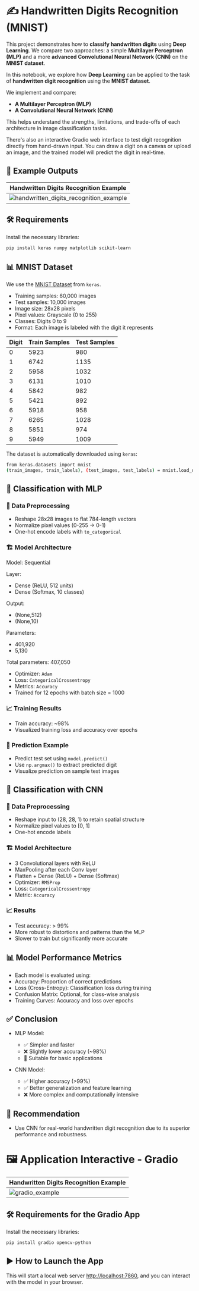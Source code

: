 # ✍️ Handwritten Digits Recognition (MNIST)

This project demonstrates how to **classify handwritten digits** using **Deep Learning**. We compare two approaches: a simple **Multilayer Perceptron (MLP)** and a more **advanced Convolutional Neural Network (CNN)** on the **MNIST dataset**.

In this notebook, we explore how **Deep Learning** can be applied to the task of **handwritten digit recognition** using the **MNIST dataset**.

We implement and compare:
- **A Multilayer Perceptron (MLP)**
- **A Convolutional Neural Network (CNN)**

This helps understand the strengths, limitations, and trade-offs of each architecture in image classification tasks.

There's also an interactive Gradio web interface to test digit recognition directly from hand-drawn input. You can draw a digit on a canvas or upload an image, and the trained model will predict the digit in real-time.


## 📸 Example Outputs

| Handwritten Digits Recognition Example                                                               |
| ---------------------------------------------------------------------------------------------------- |
| ![handwritten_digits_recognition_example](example_images/handwritten_digits_recognition_example.jpg) |


## 🛠️ Requirements

Install the necessary libraries:

```bash
pip install keras numpy matplotlib scikit-learn
```


## 📊 MNIST Dataset

We use the [MNIST Dataset](https://keras.io/api/datasets/mnist/) from `keras`.
- Training samples: 60,000 images
- Test samples: 10,000 images
- Image size: 28x28 pixels
- Pixel values: Grayscale (0 to 255)
- Classes: Digits 0 to 9
- Format: Each image is labeled with the digit it represents

| Digit | Train Samples | Test Samples |
| ----- | ------------- | ------------ |
| 0     | 5923          | 980          |
| 1     | 6742          | 1135         |
| 2     | 5958          | 1032         |
| 3     | 6131          | 1010         |
| 4     | 5842          | 982          |
| 5     | 5421          | 892          |
| 6     | 5918          | 958          |
| 7     | 6265          | 1028         |
| 8     | 5851          | 974          |
| 9     | 5949          | 1009         |

The dataset is automatically downloaded using `keras`:
```bash
from keras.datasets import mnist
(train_images, train_labels), (test_images, test_labels) = mnist.load_data()
```


## 🔢 Classification with MLP

### 🔧 Data Preprocessing
- Reshape 28x28 images to flat 784-length vectors
- Normalize pixel values (0-255 → 0-1)
- One-hot encode labels with `to_categorical`

### 🏗️ Model Architecture
Model: Sequential

 Layer:
 - Dense (ReLU, 512 units)
 - Dense (Softmax, 10 classes)

 Output:
 - (None,512)
 - (None,10)

 Parameters:
 - 401,920
 - 5,130 

Total parameters: 407,050

- Optimizer: `Adam`
- Loss: `CategoricalCrossentropy`
- Metrics: `Accuracy`
- Trained for 12 epochs with batch size = 1000

### 📈 Training Results
- Train accuracy: ~98%
- Visualized training loss and accuracy over epochs

### 🔮 Prediction Example
- Predict test set using `model.predict()`
- Use `np.argmax()` to extract predicted digit
- Visualize prediction on sample test images


## 🧠 Classification with CNN

### 🔧 Data Preprocessing
- Reshape input to (28, 28, 1) to retain spatial structure
- Normalize pixel values to [0, 1]
- One-hot encode labels

### 🏗️ Model Architecture
- 3 Convolutional layers with ReLU
- MaxPooling after each Conv layer
- Flatten + Dense (ReLU) + Dense (Softmax)
- Optimizer: `RMSProp`
- Loss: `CategoricalCrossentropy`
- Metric: `Accuracy`

### 📈 Results
- Test accuracy: > 99%
- More robust to distortions and patterns than the MLP
- Slower to train but significantly more accurate


## 📊 Model Performance Metrics
- Each model is evaluated using:
- Accuracy: Proportion of correct predictions
- Loss (Cross-Entropy): Classification loss during training
- Confusion Matrix: Optional, for class-wise analysis
- Training Curves: Accuracy and loss over epochs


## ✅ Conclusion
- MLP Model:
    - ✅ Simpler and faster
    - ❌ Slightly lower accuracy (~98%)
    - 🧪 Suitable for basic applications

- CNN Model:
    - ✅ Higher accuracy (>99%)
    - ✅ Better generalization and feature learning
    - ❌ More complex and computationally intensive


## 📌 Recommendation
- Use CNN for real-world handwritten digit recognition due to its superior performance and robustness.



# 🖼️ Application Interactive - Gradio

| Handwritten Digits Recognition Example                                              |
| ----------------------------------------------------------------------------------- |
| ![gradio_example](example_images/gradio_handwritten_digits_recognition_example.jpg) |


## 🛠️ Requirements for the Gradio App

Install the necessary libraries:

```bash
pip install gradio opencv-python
```


## ▶️ How to Launch the App

This will start a local web server [http://localhost:7860](http://localhost:7860), and you can interact with the model in your browser.